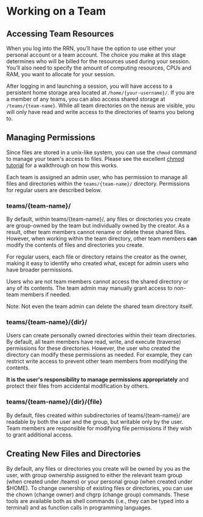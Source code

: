 # Working on a Team

## Accessing Team Resources
When you log into the RRN, you’ll have the option to use either your personal account or a team account. The choice you make at this stage determines who will be billed for the resources used during your session. You’ll also need to specify the amount of computing resources, CPUs and RAM, you want to allocate for your session.

After logging in and launching a session, you will have access to a persistent home storage area located at `/home/{your-username}/`. If you are a member of any teams, you can also access shared storage at `/teams/{team-name}`. While all team directories on the nexus are visible, you will only have read and write access to the directories of teams you belong to.

## Managing Permissions

Since files are stored in a unix-like system, you can use the `chmod` command to manage your team's access to files. Please see the excellent [chmod tutorial](https://catcode.com/teachmod/index.html) for a walkthrough on how this works.

Each team is assigned an admin user, who has permission to manage all files and directories within the `teams/{team-name}/` directory. Permissions for regular users are described below.

### teams/{team-name}/

By default, within teams/{team-name}/, any files or directories you create are group-owned by the team but individually owned by the creator. As a result, other team members cannot rename or delete these shared files. However, when working within the team directory, other team members **can** modify the contents of files and directories you create.

For regular users, each file or directory retains the creator as the owner, making it easy to identify who created what, except for admin users who have broader permissions.

Users who are not team members cannot access the shared directory or any of its contents. The team admin may manually grant access to non-team members if needed.

Note: Not even the team admin can delete the shared team directory itself.

### teams/{team-name}/{dir}/

Users can create personally owned directories within their team directories. By default, all team members have read, write, and execute (traverse) permissions for these directories. However, the user who created the directory can modify these permissions as needed. For example, they can restrict write access to prevent other team members from modifying the contents.

**It is the user's responsibility to manage permissions appropriately** and protect their files from accidental modification by others.

### teams/{team-name}/{dir}/{file}

By default, files created within subdirectories of teams/{team-name}/ are readable by both the user and the group, but writable only by the user. Team members are responsible for modifying file permissions if they wish to grant additional access.

## Creating New Files and Directories


By default, any files or directories you create will be owned by you as the user, with group ownership assigned to either the relevant team group (when created under /teams) or your personal group (when created under $HOME).
To change ownership of existing files or directories, you can use the chown (change owner) and chgrp (change group) commands. These tools are available both as shell commands (i.e., they can be typed into a terminal) and as function calls in programming languages.
